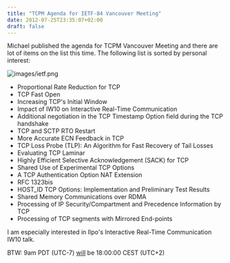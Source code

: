 ```yaml
---
title: "TCPM Agenda for IETF-84 Vancouver Meeting"
date: 2012-07-25T23:35:07+02:00
draft: false
---
```


Michael published the agenda for TCPM Vancouver Meeting and there are lot of
items on the list this time. The following list is sorted by personal interest:


![images/ietf.png](images/ietf.png)
* Proportional Rate Reduction for TCP
* TCP Fast Open
* Increasing TCP's Initial Window
* Impact of IW10 on Interactive Real-Time Communication
* Additional negotiation in the TCP Timestamp Option field during the TCP handshake
* TCP and SCTP RTO Restart
* More Accurate ECN Feedback in TCP
* TCP Loss Probe (TLP): An Algorithm for Fast Recovery of Tail Losses
* Evaluating TCP Laminar
* Highly Efficient Selective Acknowledgement (SACK) for TCP
* Shared Use of Experimental TCP Options
* A TCP Authentication Option NAT Extension
* RFC 1323bis
* HOST\_ID TCP Options: Implementation and Preliminary Test Results
* Shared Memory Communications over RDMA
* Processing of IP Security/Compartment and Precedence Information by TCP
* Processing of TCP segments with Mirrored End-points


I am especially interested in Ilpo's Interactive Real-Time Communication IW10 talk.


BTW: 9am PDT (UTC-7) [will](http://www.timeanddate.com) be 18:00:00 CEST (UTC+2)


